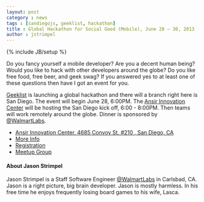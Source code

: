 ```yaml
---
layout: post
category : news
tags : [sandiegojs, geeklist, hackathon]
title : Global Hackathon for Social Good (Mobile), June 28 – 30, 2013
author : jstrimpel
---
```


{% include JB/setup %}

Do you fancy yourself a mobile developer? Are you a decent human being? Would you like to hack with other developers around the globe?
Do you like free food, free beer, and geek swag? If you answered yes to at least one of these questions then have I got an event for you.

[Geeklist](https://geekli.st/) is launching a global hackathon and there will a branch right here is San Diego.
The event will begin June 28, 6:00PM. The [Ansir Innovation Center](http://aicenterca.com/) will be hosting the San Diego
kick off, 6:00 - 8:00PM. Then teams will work remotely around the globe. Dinner is sponsored by
[@WalmartLabs](http://www.walmartlabs.com/).

- [Ansir Innovation Center, 4685 Convoy St. #210 , San Diego, CA](https://maps.google.com/maps?q=4685+Convoy+St&ie=UTF-8&hq=&hnear=0x80dbff9420971b35:0x73e61b8ba7e79938,4685+Convoy+St,+San+Diego,+CA+92111&gl=us&ei=QYTMUbCmFsSQiQLBm4DwBA&ved=0CC8Q8gEwAA)
- [More Info](http://blog.geekli.st/post/52205604895/global-hackathon-for-social-good-mobile)
- [Registration](https://docs.google.com/forms/d/1xd7-0jY0E-agNOjLCgxbgmt8LA09CEt7uTPRdKi6b6Q/viewform)
- [Meetup Group](http://www.meetup.com/Geeklist-San-Francisco-Meetup-Series/events/122945502/)

#### About Jason Strimpel

Jason Strimpel is a Staff Software Engineer [@WalmartLabs](http://www.walmartlabs.com/) in Carlsbad, CA.
Jason is a right picture, big brain developer. Jason is mostly harmless. In his free time he
enjoys frequently losing board games to his wife, Lasca.

